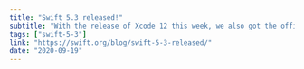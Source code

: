 ```yaml
---
title: "Swift 5.3 released!"
subtitle: "With the release of Xcode 12 this week, we also got the official release of Swift 5.3. The focus of this release is language refinements, developer experience, and expanding the Swift ecosystem. In this post, Holly Borla from the Swift compiler team at Apple provides an overview of the release."
tags: ["swift-5-3"]
link: "https://swift.org/blog/swift-5-3-released/"
date: "2020-09-19"
---
```

